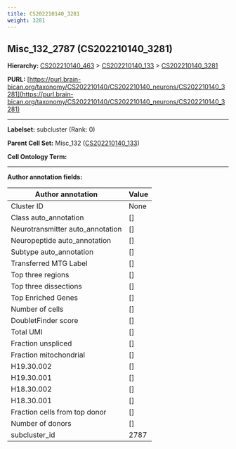 ```yaml
---
title: CS202210140_3281
weight: 3281
---
```

## Misc_132_2787 (CS202210140_3281)
<b>Hierarchy: </b>
[CS202210140_463](../CS202210140_463) >
[CS202210140_133](../CS202210140_133) >
[CS202210140_3281](../CS202210140_3281)

**PURL:** [https://purl.brain-bican.org/taxonomy/CS202210140/CS202210140_neurons/CS202210140_3281](https://purl.brain-bican.org/taxonomy/CS202210140/CS202210140_neurons/CS202210140_3281)

---


**Labelset:** subcluster (Rank: 0)

**Parent Cell Set:** Misc_132 ([CS202210140_133](../CS202210140_133))



**Cell Ontology Term:** 

[MARKER GENES.]: #


---

[TRANSFERRED ANNOTATIONS.]: #


[AUTHOR ANNOTATION FIELDS.]: #


**Author annotation fields:**

| Author annotation | Value |
|-------------------|-------|
|Cluster ID|None|
|Class auto_annotation|[]|
|Neurotransmitter auto_annotation|[]|
|Neuropeptide auto_annotation|[]|
|Subtype auto_annotation|[]|
|Transferred MTG Label|[]|
|Top three regions|[]|
|Top three dissections|[]|
|Top Enriched Genes|[]|
|Number of cells|[]|
|DoubletFinder score|[]|
|Total UMI|[]|
|Fraction unspliced|[]|
|Fraction mitochondrial|[]|
|H19.30.002|[]|
|H19.30.001|[]|
|H18.30.002|[]|
|H18.30.001|[]|
|Fraction cells from top donor|[]|
|Number of donors|[]|
|subcluster_id|2787|
